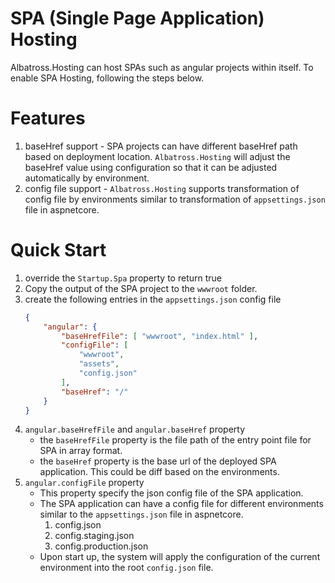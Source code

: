 # SPA (Single Page Application) Hosting
Albatross.Hosting can host SPAs such as angular projects within itself.  To enable SPA Hosting, following the steps below.

# Features
1. baseHref support - SPA projects can have different baseHref path based on deployment location.  `Albatross.Hosting` will adjust the baseHref value using configuration so that it can be adjusted automatically by environment.
1. config file support - `Albatross.Hosting` supports transformation of config file by environments similar to transformation of `appsettings.json` file in aspnetcore.

# Quick Start
1. override the `Startup.Spa` property to return true
2. Copy the output of the SPA project to the `wwwroot` folder.
2. create the following entries in the `appsettings.json` config file
	```json
	{
		"angular": {
			"baseHrefFile": [ "wwwroot", "index.html" ],
			"configFile": [
				"wwwroot",
				"assets",
				"config.json"
			],
			"baseHref": "/"
		}
	}
	```
4. `angular.baseHrefFile` and `angular.baseHref` property
	* the `baseHrefFile` property is the file path of the entry point file for SPA in array format.
	* the `baseHref` property is the base url of the deployed SPA application.  This could be diff based on the environments.
5. `angular.configFile` property
	* This property specify the json config file of the SPA application.
	* The SPA application can have a config file for different environments similar to the `appsettings.json` file in aspnetcore.
		1. config.json
		1. config.staging.json
		1. config.production.json
	* Upon start up, the system will apply the configuration of the current environment into the root `config.json` file.
